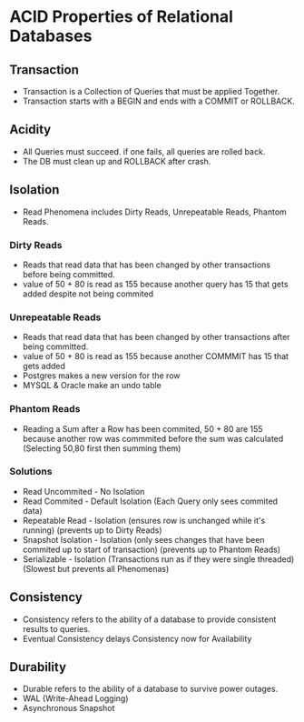 # ACID Properties of Relational Databases

## Transaction

- Transaction is a Collection of Queries that must be applied Together.
- Transaction starts with a BEGIN and ends with a COMMIT or ROLLBACK.

## Acidity

- All Queries must succeed. if one fails, all queries are rolled back. 
- The DB must clean up and ROLLBACK after crash.

## Isolation
- Read Phenomena includes Dirty Reads, Unrepeatable Reads, Phantom Reads.

### Dirty Reads

- Reads that read data that has been changed by other transactions before being committed.
- value of 50 + 80 is read as 155 because another query has 15 that gets added despite not being commited

### Unrepeatable Reads

- Reads that read data that has been changed by other transactions after being committed.
- value of 50 + 80 is read as 155 because another COMMMIT has 15 that gets added
- Postgres makes a new version for the row 
- MYSQL & Oracle make an undo table

### Phantom Reads

- Reading a Sum after a Row has been commited, 50 + 80 are 155 because another row was commmited before the sum was calculated (Selecting 50,80 first then summing them)

### Solutions 

- Read Uncommited - No Isolation
- Read Commited - Default Isolation (Each Query only sees commited data)
- Repeatable Read - Isolation (ensures row is unchanged while it's running) (prevents up to Dirty Reads)
- Snapshot Isolation - Isolation (only sees changes that have been commited up to start of transaction) (prevents up to Phantom Reads)
- Serializable - Isolation (Transactions run as if they were single threaded) (Slowest but prevents all Phenomenas)

## Consistency

- Consistency refers to the ability of a database to provide consistent results to queries.
- Eventual Consistency delays Consistency now for Availability 

## Durability

- Durable refers to the ability of a database to survive power outages.
- WAL (Write-Ahead Logging)
- Asynchronous Snapshot
